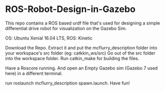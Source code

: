 # ROS-Robot-Design-in-Gazebo
This repo contains a ROS based urdf file that's used for designing a simple differential drive  robot for visualization on the Gazebo Sim. 

OS:  Ubuntu Xenial 16.04 LTS, ROS: Kinetic

Download the Repo. Extract it and put the mcflurry_description folder into your workspace's src folder (eg: catkkin_ws/src)
Go out of the src folder into the workspace folder. Run catkin_make for building the files. 

Have a Roscore running. And open an Empty Gazebo sim (Gazebo 7 used here) in a different terminal. 

run roslaunch mcflurry_description spawn.launch. Have fun!
